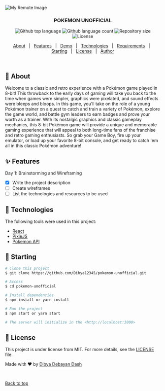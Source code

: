 ![My Remote Image](https://upload.wikimedia.org/wikipedia/commons/thumb/9/98/International_Pok%C3%A9mon_logo.svg/1920px-International_Pok%C3%A9mon_logo.svg.png)

<h3 align="center">POKEMON UNOFFICIAL</h3>

<p align="center">
  <img alt="Github top language" src="https://img.shields.io/github/languages/top/Dibya12345/pokemon-unofficial?color=56BEB8">
  <img alt="Github language count" src="https://img.shields.io/github/languages/count/Dibya12345/pokemon-unofficial?color=56BEB8">
  <img alt="Repository size" src="https://img.shields.io/github/repo-size/Dibya12345/pokemon-unofficial?color=56BEB8">
  <img alt="License" src="https://img.shields.io/github/license/Dibya12345/pokemon-unofficial?color=56BEB8">
</p>

<p align="center">
  <a href="#dart-about">About</a> &#xa0; | &#xa0; 
  <a href="#sparkles-features">Features</a> &#xa0; | &#xa0;
  <a href="#demo">Demo</a> &#xa0; | &#xa0;
  <a href="#rocket-technologies">Technologies</a> &#xa0; | &#xa0;
  <a href="#white_check_mark-requirements">Requirements</a> &#xa0; | &#xa0;
  <a href="#checkered_flag-starting">Starting</a> &#xa0; | &#xa0;
  <a href="#memo-license">License</a> &#xa0; | &#xa0;
  <a href="https://github.com/{{github}}" target="_blank">Author</a>
</p>

<br>

## :dart: About

Welcome to a classic and retro experience with a Pokémon game played in 8-bit! This throwback to the early days of gaming will take you back to the time when games were simpler, graphics were pixelated, and sound effects were bleeps and bloops. In this game, you'll take on the role of a young Pokémon trainer on a quest to catch and train a variety of Pokémon, explore the game world, and battle gym leaders to earn badges and prove your worth as a trainer. With its nostalgic graphics and classic gameplay mechanics, this 8-bit Pokémon game will provide a unique and memorable gaming experience that will appeal to both long-time fans of the franchise and retro gaming enthusiasts. So grab your Game Boy, fire up your emulator, or load up your favorite 8-bit console, and get ready to catch 'em all in this classic Pokémon adventure!

## :sparkles: Features

Day 1: Brainstorming and Wireframing

- [x] Write the project description
- [ ] Create wireframes
- [ ] List the technologies and resources to be used

## :rocket: Technologies

The following tools were used in this project:

- [React](https://reactjs.org/)
- [PixieJS](https://www.pixijs.com/)
- [Pokemon API](https://pokeapi.co/)

## :checkered_flag: Starting

```bash
# Clone this project
$ git clone https://github.com/Dibya12345/pokemon-unofficial.git

# Access
$ cd pokemon-unofficial

# Install dependencies
$ npm install or yarn install

# Run the project
$ npm start or yarn start

# The server will initialize in the <http://localhost:3000>
```

## :memo: License

This project is under license from MIT. For more details, see the [LICENSE](LICENSE) file.

Made with :heart: by <a href="https://github.com/Dibya12345" target="_blank">Dibya Debayan Dash</a>

&#xa0;

<a href="#top">Back to top</a>
